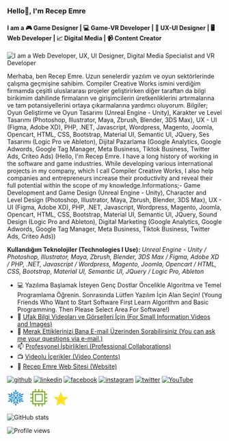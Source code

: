 ### Hello👋, I'm Recep Emre
#### I am a 🎮 Game Designer | 💻 Game-VR Developer | 📲 UX-UI Designer | 🖥 Web Developer | 📈 Digital Media | 📹 Content Creator
![I am a Web Developer, UX, UI Designer, Digital Media Specialist and VR Developer]([https://www.recepemreercetin.com/wp-content/uploads/2021/11/ree-gif.gif](https://link.recepemreercetin.com/wp-content/uploads/2023/03/github-gorsel.png))

Merhaba, ben Recep Emre. Uzun senelerdir yazılım ve oyun sektörlerinde çalışma geçmişine sahibim. Compiler Creative Works ismini verdiğim firmamda çeşitli uluslararası projeler geliştirirken diğer taraftan da bilgi birikimim dahilinde firmaların ve girişimcilerin üretkenliklerini artırmalarına ve tam potansiyellerini ortaya çıkarmalarına yardımcı oluyorum. Bilgiler; Oyun Geliştirme ve Oyun Tasarımı (Unreal Engine - Unity), Karakter ve Level Tasarımı (Photoshop, Illustrator, Maya, Zbrush, Blender, 3DS Max), UX - UI (Figma, Adobe XD), PHP, .NET, Javascript, Wordpress, Magento, Joomla, Opencart, HTML, CSS, Bootstrap, Material UI, Semantic UI, JQuery, Ses Tasarımı (Logic Pro ve Ableton), Dijital Pazarlama (Google Analytics, Google Adwords, Google Tag Manager, Meta Business, Tiktok Business, Twitter Ads, Criteo Ads) (Hello, I'm Recep Emre. I have a long history of working in the software and game industries. While developing various international projects in my company, which I call Compiler Creative Works, I also help companies and entrepreneurs increase their productivity and reveal their full potential within the scope of my knowledge.Informations;- Game Development and Game Design (Unreal Engine - Unity), Character and Level Design (Photoshop, Illustrator, Maya, Zbrush, Blender, 3DS Max), UX - UI (Figma, Adobe XD), PHP, .NET, Javascript, Wordpress, Magento, Joomla, Opencart, HTML, CSS, Bootstrap, Material UI, Semantic UI, JQuery, Sound Design (Logic Pro and Ableton), Digital Marketing (Google Analytics, Google Adwords, Google Tag Manager, Meta Business, Tiktok Business, Twitter Ads, Criteo Ads))

**Kullandığım Teknolojiler (Technologies I Use):** *Unreal Engine - Unity / Photoshop, Illustrator, Maya, Zbrush, Blender, 3DS Max / Figma, Adobe XD / PHP, .NET, Javascript / Wordpress, Magento, Joomla, Opencart / HTML, CSS, Bootstrap, Material UI, Semantic UI, JQuery / Logic Pro, Ableton* 

- 💻 Yazılıma Başlamak İsteyen Genç Dostlar Öncelikle Algoritma ve Temel Programlama Öğrenin. Sonrasında Lütfen Yazılım İçin Alan Seçin! (Young Friends Who Want to Start Software First Learn Algorithm and Basic Programming. Then Please Select Area For Software!)
- 🔭 [Ufak Bilgi Videoları ve Görselleri İçin (For Small Information Videos and Images)](https://www.instagram.com/reercetin/)  
- 💬 [Merak Ettiklerinizi Bana E-mail Üzerinden Sorabilirsiniz (You can ask me your questions via e-mail.)](mailto:iletisim@recepemreercetin.com) 
- 📫 [Profesyonel İşbirlikleri (Professional Collaborations)](mailto:contact@recepemreercetin.com) 
- 📺 [Videolu İçerikler (Video Contents)](https://www.youtube.com/channel/UCYS7daPnN2_--teHVAsUS4Q?)  
- 🏫 [Recep Emre Web Sitesi (Website)](https://www.recepemreercetin.com/) 


[<img src='https://cdn.jsdelivr.net/npm/simple-icons@3.0.1/icons/github.svg' alt='github' height='40'>](https://github.com/reercetin)  [<img src='https://cdn.jsdelivr.net/npm/simple-icons@3.0.1/icons/linkedin.svg' alt='linkedin' height='40'>](https://www.linkedin.com/in/https://www.linkedin.com/in/recep-emre-ercetin-254489bb//)  [<img src='https://cdn.jsdelivr.net/npm/simple-icons@3.0.1/icons/facebook.svg' alt='facebook' height='40'>](https://www.facebook.com/reercetin)  [<img src='https://cdn.jsdelivr.net/npm/simple-icons@3.0.1/icons/instagram.svg' alt='instagram' height='40'>](https://www.instagram.com/reercetin/)  [<img src='https://cdn.jsdelivr.net/npm/simple-icons@3.0.1/icons/twitter.svg' alt='twitter' height='40'>](https://twitter.com/ErcetinRE)  [<img src='https://cdn.jsdelivr.net/npm/simple-icons@3.0.1/icons/youtube.svg' alt='YouTube' height='40'>](https://www.youtube.com/channel/RecepEmreErçetin) 

<a href='https://archiveprogram.github.com/'><img src='https://raw.githubusercontent.com/acervenky/animated-github-badges/master/assets/acbadge.gif' width='40' height='40'></a> <a href='https://docs.github.com/en/developers'><img src='https://raw.githubusercontent.com/acervenky/animated-github-badges/master/assets/devbadge.gif' width='40' height='40'></a> <a href='https://stars.github.com/'><img src='https://raw.githubusercontent.com/acervenky/animated-github-badges/master/assets/starbadge.gif' width='35' height='35'></a> 

![GitHub stats](https://github-readme-stats.vercel.app/api?username=reercetin&show_icons=true)  

![Profile views](https://gpvc.arturio.dev/reercetin)  
